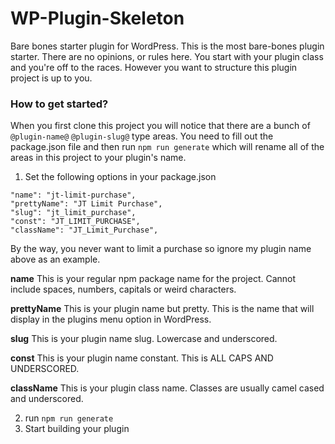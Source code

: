 # WP-Plugin-Skeleton
Bare bones starter plugin for WordPress. This is the most bare-bones plugin starter. There are no opinions, or rules here. You start with your plugin class and you're off to the races. However you want to structure this plugin project is up to you.


### How to get started?

When you first clone this project you will notice that there are a bunch of `@plugin-name@` `@plugin-slug@` type areas. You need to fill out the package.json file and then run `npm run generate` which will rename all of the areas in this project to your plugin's name.

1) Set the following options in your package.json

```
"name": "jt-limit-purchase",
"prettyName": "JT Limit Purchase",
"slug": "jt_limit_purchase",
"const": "JT_LIMIT_PURCHASE",
"className": "JT_Limit_Purchase",
```

By the way, you never want to limit a purchase so ignore my plugin name above as an example.

**name** This is your regular npm package name for the project. Cannot include spaces, numbers, capitals or weird characters.

**prettyName** This is your plugin name but pretty. This is the name that will display in the plugins menu option in WordPress.

**slug** This is your plugin name slug. Lowercase and underscored.

**const** This is your plugin name constant. This is ALL CAPS AND UNDERSCORED.

**className** This is your plugin class name. Classes are usually camel cased and underscored.


2) run `npm run generate`
3) Start building your plugin
